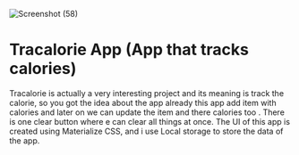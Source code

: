 ![Screenshot (58)](https://user-images.githubusercontent.com/49793696/133199641-80b58d2e-b6e2-45ef-ab63-4ebbe58746ad.png)

# Tracalorie App (App that tracks calories)

Tracalorie is actually a very interesting project and its meaning is track the calorie, so you got the idea about the app already this app add item with calories and later on we can update the item and there calories too . There is one clear button where e can clear all things at once. The UI of this app is created using Materialize CSS, and i use Local storage to store the data of the app.





